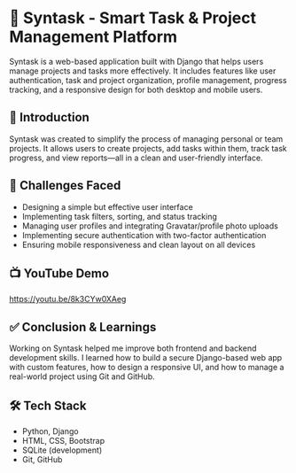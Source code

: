 # 🧠 Syntask - Smart Task & Project Management Platform

Syntask is a web-based application built with Django that helps users manage projects and tasks more effectively. It includes features like user authentication, 
task and project organization, profile management, progress tracking, and a responsive design for both desktop and mobile users.

## 📌 Introduction

Syntask was created to simplify the process of managing personal or team projects. It allows users to create projects, add tasks within them, track task progress, 
and view reports—all in a clean and user-friendly interface.


## 🚧 Challenges Faced

- Designing a simple but effective user interface
- Implementing task filters, sorting, and status tracking
- Managing user profiles and integrating Gravatar/profile photo uploads
- Implementing secure authentication with two-factor authentication
- Ensuring mobile responsiveness and clean layout on all devices


## 📺 YouTube Demo
https://youtu.be/8k3CYw0XAeg


## ✅ Conclusion & Learnings

Working on Syntask helped me improve both frontend and backend development skills. I learned how to build a secure Django-based web app with custom features, 
how to design a responsive UI, and how to manage a real-world project using Git and GitHub. 


## 🛠️ Tech Stack

- Python, Django
- HTML, CSS, Bootstrap
- SQLite (development)
- Git, GitHub
